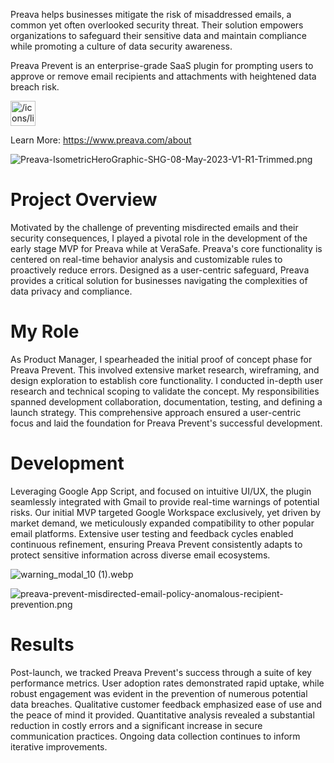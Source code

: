 Preava helps businesses mitigate the risk of misaddressed emails, a  common yet often overlooked security threat. Their solution empowers organizations to safeguard their sensitive data and maintain compliance while promoting a culture of data security awareness.

Preava Prevent is an enterprise-grade SaaS plugin for prompting users to approve or remove email recipients and attachments with heightened data breach risk.

<aside>
<img src="/icons/link_gray.svg" alt="/icons/link_gray.svg" width="40px" />

Learn More: https://www.preava.com/about

</aside>

![Preava-IsometricHeroGraphic-SHG-08-May-2023-V1-R1-Trimmed.png](https://prod-files-secure.s3.us-west-2.amazonaws.com/7ed55c28-8697-4fec-9802-a55827914dd8/947da39e-52d7-4717-a2fa-6e74a0ac62da/Preava-IsometricHeroGraphic-SHG-08-May-2023-V1-R1-Trimmed.png)

# Project Overview

Motivated by the challenge of preventing misdirected emails and their security consequences, I played a pivotal role in the development of the early stage MVP for Preava while at VeraSafe. Preava's core functionality is centered on real-time behavior analysis and customizable rules to proactively reduce errors. Designed as a user-centric safeguard, Preava provides a critical solution for businesses navigating the complexities of data privacy and compliance.

# My Role

As Product Manager, I spearheaded the initial proof of concept phase for Preava Prevent. This involved extensive market research, wireframing, and design exploration to establish core functionality. I conducted in-depth user research and technical scoping to validate the concept.  My responsibilities spanned development collaboration, documentation, testing, and defining a launch strategy. This comprehensive approach ensured a user-centric focus and laid the foundation for Preava Prevent's successful development.

# Development

Leveraging Google App Script, and focused on intuitive UI/UX, the plugin seamlessly integrated with Gmail to provide real-time warnings of potential risks. Our initial MVP targeted Google Workspace exclusively, yet driven by market demand, we meticulously expanded compatibility to other popular email platforms. Extensive user testing and feedback cycles enabled continuous refinement, ensuring Preava Prevent consistently adapts to protect sensitive information across diverse email ecosystems.

![warning_modal_10 (1).webp](https://prod-files-secure.s3.us-west-2.amazonaws.com/7ed55c28-8697-4fec-9802-a55827914dd8/8c497cff-6128-4f48-8aa9-c768ec271f6e/warning_modal_10_(1).webp)

![preava-prevent-misdirected-email-policy-anomalous-recipient-prevention.png](https://prod-files-secure.s3.us-west-2.amazonaws.com/7ed55c28-8697-4fec-9802-a55827914dd8/281dd6ec-49af-4ccf-ae2f-e8c252e55ffc/preava-prevent-misdirected-email-policy-anomalous-recipient-prevention.png)

# Results

Post-launch, we tracked Preava Prevent's success through a suite of key performance metrics. User adoption rates demonstrated rapid uptake, while robust engagement was evident in the prevention of numerous potential data breaches. Qualitative customer feedback emphasized ease of use and the peace of mind it provided. Quantitative analysis revealed a substantial reduction in costly errors and a significant increase in secure communication practices. Ongoing data collection continues to inform iterative improvements.
